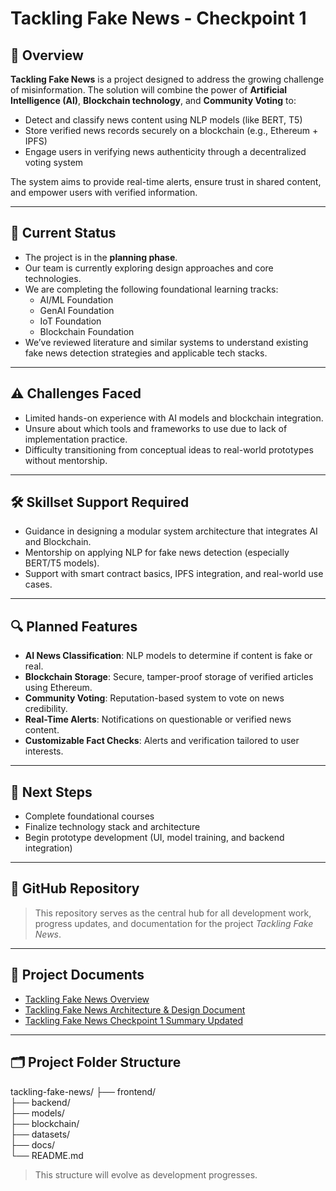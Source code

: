 # Tackling Fake News - Checkpoint 1

## 🧠 Overview

**Tackling Fake News** is a project designed to address the growing challenge of misinformation. The solution will combine the power of **Artificial Intelligence (AI)**, **Blockchain technology**, and **Community Voting** to:

- Detect and classify news content using NLP models (like BERT, T5)
- Store verified news records securely on a blockchain (e.g., Ethereum + IPFS)
- Engage users in verifying news authenticity through a decentralized voting system

The system aims to provide real-time alerts, ensure trust in shared content, and empower users with verified information.

---

## 📌 Current Status

- The project is in the **planning phase**.
- Our team is currently exploring design approaches and core technologies.
- We are completing the following foundational learning tracks:
  - AI/ML Foundation
  - GenAI Foundation
  - IoT Foundation
  - Blockchain Foundation
- We’ve reviewed literature and similar systems to understand existing fake news detection strategies and applicable tech stacks.

---

## ⚠️ Challenges Faced

- Limited hands-on experience with AI models and blockchain integration.
- Unsure about which tools and frameworks to use due to lack of implementation practice.
- Difficulty transitioning from conceptual ideas to real-world prototypes without mentorship.

---

## 🛠️ Skillset Support Required

- Guidance in designing a modular system architecture that integrates AI and Blockchain.
- Mentorship on applying NLP for fake news detection (especially BERT/T5 models).
- Support with smart contract basics, IPFS integration, and real-world use cases.

---

## 🔍 Planned Features

- **AI News Classification**: NLP models to determine if content is fake or real.
- **Blockchain Storage**: Secure, tamper-proof storage of verified articles using Ethereum.
- **Community Voting**: Reputation-based system to vote on news credibility.
- **Real-Time Alerts**: Notifications on questionable or verified news content.
- **Customizable Fact Checks**: Alerts and verification tailored to user interests.

---

## 📅 Next Steps

- Complete foundational courses
- Finalize technology stack and architecture
- Begin prototype development (UI, model training, and backend integration)

---

## 📂 GitHub Repository

> This repository serves as the central hub for all development work, progress updates, and documentation for the project *Tackling Fake News*.

---

## 📄 Project Documents

- [Tackling Fake News Overview](./Tackling_Fake_News_Overview.pdf)
- [Tackling Fake News Architecture & Design Document](./Tackling_Fake_News_Architecture_Design_Document.pdf)
- [Tackling Fake News Checkpoint 1 Summary Updated](./Tackling_Fake_News_Checkpoint1_Summary_Updated.pdf)

---

## 🗂 Project Folder Structure

tackling-fake-news/
├── frontend/           
├── backend/            
├── models/             
├── blockchain/         
├── datasets/           
├── docs/               
└── README.md   

> This structure will evolve as development progresses.




